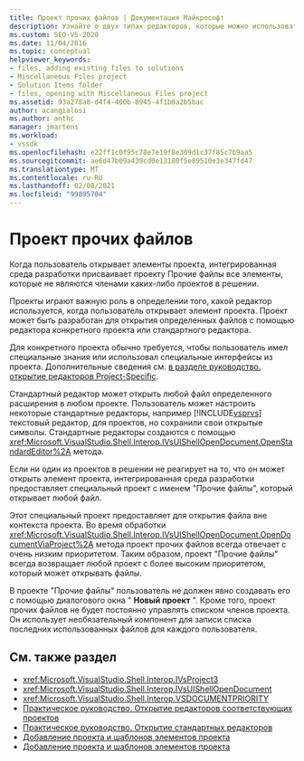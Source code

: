 ```yaml
---
title: Проект прочих файлов | Документация Майкрософт
description: Узнайте о двух типах редакторов, которые можно использовать для открытия файлов в проекте Visual Studio, и роли проекта в определении используемого редактора.
ms.custom: SEO-VS-2020
ms.date: 11/04/2016
ms.topic: conceptual
helpviewer_keywords:
- files, adding existing files to solutions
- Miscellaneous Files project
- Solution Items folder
- files, opening with Miscellaneous Files project
ms.assetid: 93a278a8-d4f4-400b-8945-4f1b0a2b5bac
author: acangialosi
ms.author: anthc
manager: jmartens
ms.workload:
- vssdk
ms.openlocfilehash: e22ff1c0f95c78e7e19f8e309d1c37f85c7b9aa5
ms.sourcegitcommit: ae6d47b09a439cd0e13180f5e89510e3e347fd47
ms.translationtype: MT
ms.contentlocale: ru-RU
ms.lasthandoff: 02/08/2021
ms.locfileid: "99895704"
---
```

# <a name="miscellaneous-files-project"></a>Проект прочих файлов
Когда пользователь открывает элементы проекта, интегрированная среда разработки присваивает проекту Прочие файлы все элементы, которые не являются членами каких-либо проектов в решении.

 Проекты играют важную роль в определении того, какой редактор используется, когда пользователь открывает элемент проекта. Проект может быть разработан для открытия определенных файлов с помощью редактора конкретного проекта или стандартного редактора.

 Для конкретного проекта обычно требуется, чтобы пользователь имел специальные знания или использовал специальные интерфейсы из проекта. Дополнительные сведения см. [в разделе руководство. открытие редакторов Project-Specific](../../extensibility/how-to-open-project-specific-editors.md).

 Стандартный редактор может открыть любой файл определенного расширения в любом проекте. Пользователь может настроить некоторые стандартные редакторы, например [!INCLUDE[vsprvs](../../code-quality/includes/vsprvs_md.md)] текстовый редактор, для проектов, но сохранили свои открытые символы. Стандартные редакторы создаются с помощью <xref:Microsoft.VisualStudio.Shell.Interop.IVsUIShellOpenDocument.OpenStandardEditor%2A> метода.

 Если ни один из проектов в решении не реагирует на то, что он может открыть элемент проекта, интегрированная среда разработки предоставляет специальный проект с именем "Прочие файлы", который открывает любой файл.

 Этот специальный проект предоставляет для открытия файла вне контекста проекта. Во время обработки <xref:Microsoft.VisualStudio.Shell.Interop.IVsUIShellOpenDocument.OpenDocumentViaProject%2A> метода проект прочих файлов всегда отвечает с очень низким приоритетом. Таким образом, проект "Прочие файлы" всегда возвращает любой проект с более высоким приоритетом, который может открывать файлы.

 В проекте "Прочие файлы" пользователь не должен явно создавать его с помощью диалогового окна " **Новый проект** ". Кроме того, проект прочих файлов не будет постоянно управлять списком членов проекта. Он использует необязательный компонент для записи списка последних использованных файлов для каждого пользователя.

## <a name="see-also"></a>См. также раздел
- <xref:Microsoft.VisualStudio.Shell.Interop.IVsProject3>
- <xref:Microsoft.VisualStudio.Shell.Interop.IVsUIShellOpenDocument>
- <xref:Microsoft.VisualStudio.Shell.Interop.VSDOCUMENTPRIORITY>
- [Практическое руководство. Открытие редакторов соответствующих проектов](../../extensibility/how-to-open-project-specific-editors.md)
- [Практическое руководство. Открытие стандартных редакторов](../../extensibility/how-to-open-standard-editors.md)
- [Добавление проекта и шаблонов элементов проекта](../../extensibility/internals/adding-project-and-project-item-templates.md)
- [Добавление проекта и шаблонов элементов проекта](../../extensibility/internals/adding-project-and-project-item-templates.md)
